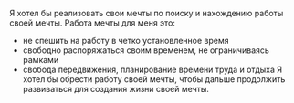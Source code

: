 Я хотел бы реализовать свои мечты по поиску и нахождению работы своей мечты. Работа мечты для меня это: 
- не спешить на работу в четко установленное время
- свободно распоряжаться своим временем, не ограничиваясь рамками
- свобода передвижения, планирование времени труда и отдыха
Я хотел бы обрести работу своей мечты, чтобы дальше продолжить развиваться для создания жизни своей мечты.
